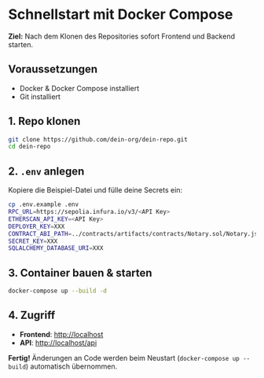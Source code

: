 # Schnellstart mit Docker Compose

**Ziel:** Nach dem Klonen des Repositories sofort Frontend und Backend starten.

## Voraussetzungen

* Docker & Docker Compose installiert
* Git installiert

## 1. Repo klonen

```bash
git clone https://github.com/dein-org/dein-repo.git
cd dein-repo
```

## 2. `.env` anlegen

Kopiere die Beispiel-Datei und fülle deine Secrets ein:

```bash
cp .env.example .env
RPC_URL=https://sepolia.infura.io/v3/<API Key>
ETHERSCAN_API_KEY=<API Key>
DEPLOYER_KEY=XXX
CONTRACT_ABI_PATH=../contracts/artifacts/contracts/Notary.sol/Notary.json
SECRET_KEY=XXX
SQLALCHEMY_DATABASE_URI=XXX

```

## 3. Container bauen & starten

```bash
docker-compose up --build -d
```

## 4. Zugriff

* **Frontend**: [http://localhost](http://localhost)
* **API**:     [http://localhost/api](http://localhost/api)

**Fertig!** Änderungen an Code werden beim Neustart (`docker-compose up --build`) automatisch übernommen.
